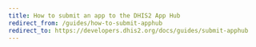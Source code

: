 ```yaml
---
title: How to submit an app to the DHIS2 App Hub
redirect_from: /guides/how-to-submit-apphub
redirect_to: https://developers.dhis2.org/docs/guides/submit-apphub
---
```


